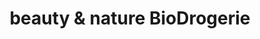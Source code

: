 ---
title: "beauty & nature BioDrogerie"
url: /leipzig/beauty-und-nature-biodrogerie/
shop: Drogerie
---